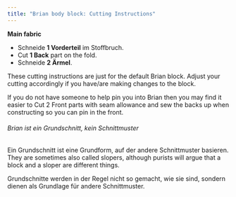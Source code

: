 ```yaml
---
title: "Brian body block: Cutting Instructions"
---
```


**Main fabric**

- Schneide **1 Vorderteil** im Stoffbruch.
- Cut **1 Back** part on the fold.
- Schneide **2 Ärmel**.

These cutting instructions are just for the default Brian block. Adjust your cutting accordingly if you have/are making changes to the block.

<Tip>

If you do not have someone to help pin you into Brian then you may find it easier to Cut 2 Front parts with seam allowance and sew the backs up when constructing so you can pin in the front.

</Tip>

<Note>

###### Brian ist ein Grundschnitt, kein Schnittmuster

Ein Grundschnitt ist eine Grundform, auf der andere Schnittmuster basieren.
They are sometimes also called slopers, although purists will argue that a block and a sloper are different things.

Grundschnitte werden in der Regel nicht so gemacht, wie sie sind, sondern dienen als Grundlage für andere Schnittmuster.

</Note>
